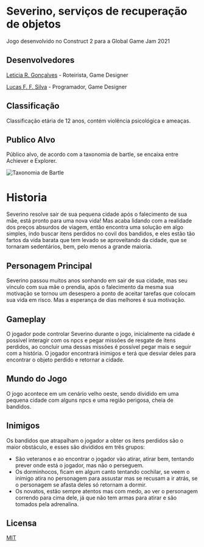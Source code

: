 # Severino, serviços de recuperação de objetos

Jogo desenvolvido no Construct 2 para a Global Game Jam 2021

## Desenvolvedores

[Leticia R. Gonçalves](https://github.com/laetit) - Roteirista, Game Designer

[Lucas F. F. Silva](https://github.com/LucasAnsur/SSRO.git) - Programador, Game Designer

## Classificação

Classificação etária de 12 anos, contém violência psicológica e ameaças.

## Publico Alvo

Público alvo, de acordo com a taxonomia de bartle, se encaixa entre Achiever e Explorer.

![Taxonomia de Bartle](https://i.ytimg.com/vi/eaIzc_48tQA/maxresdefault.jpg)

# Historia

Severino resolve sair de sua pequena cidade após o falecimento de sua mãe, está pronto para uma nova vida! Mas acaba lidando com a realidade dos preços absurdos de viagem, então encontra uma solução em algo simples, indo buscar itens perdidos no covil dos bandidos, e eles estão tão fartos da vida barata que tem levado se aproveitando da cidade, que se tornaram sedentários, bem, pelo menos a grande maioria.

## Personagem Principal

Severino passou muitos anos sonhando em sair de sua cidade, mas seu vínculo com sua mãe o prendia, após o falecimento da mesma sua motivação se tornou um desespero a ponto de aceitar tarefas que colocam sua vida em risco. Mas a esperança de dias melhores é sua motivação.

## Gameplay

O jogador pode controlar Severino durante o jogo, inicialmente na cidade é possível interagir com os npcs e pegar missões de resgate de itens perdidos, ao concluir uma dessas missões é possível pegar mais e seguir com a história.
O jogador encontrará inimigos e terá que desviar deles para encontrar o objeto perdido e retornar a cidade.

## Mundo do Jogo

O jogo acontece em um cenário velho oeste, sendo dividido em uma pequena cidade com alguns npcs e uma região perigosa, cheia de bandidos.

## Inimigos

Os bandidos que atrapalham o jogador a obter os itens perdidos são o maior obstáculo, e esses são divididos em três grupos:

* São veteranos e ao encontrar o jogador vão atirar, atirar bem, tentando prever onde está o jogador, mas não o perseguem.
* Os dorminhocos, ficam em algum canto tentando cochilar, se veem o inimigo atira no personagem para assustar mas se recusam a ir atrás, se o personagem se afasta deles só retornam a dormir.
* Os novatos, estão sempre atentos mas com medo, ao ver o personagem correndo para cima dele, já que não tem armas para atirar e são tomados pela adrenalina.


## Licensa

[MIT](https://github.com/LucasAnsur/SSRO/blob/master/LICENSE)